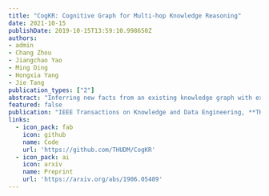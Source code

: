 ```yaml
---
title: "CogKR: Cognitive Graph for Multi-hop Knowledge Reasoning"
date: 2021-10-15
publishDate: 2019-10-15T13:59:10.998650Z
authors: 
- admin
- Chang Zhou
- Jiangchao Yao
- Ming Ding
- Hongxia Yang
- Jie Tang
publication_types: ["2"]
abstract: "Inferring new facts from an existing knowledge graph with explainable reasoning processes is an important problem, known as knowledge graph (KG) reasoning. The problem is often formulated as finding the specific path that represents the query relation and connects the query entity and the correct answer. However, due to the limited expressiveness of individual paths, the majority of previous works failed to capture the complex subgraph structure in the graph. We propose CogKR that traverses the knowledge graph to conduct multi-hop reasoning. More specifically, motivated by the dual process theory from cognitive science, our framework is composed of an extension module and a reasoning module. By setting up a cognitive graph through iteratively coordinating the two modules, CogKR can cope with more complex reasoning scenarios in the form of subgraphs instead of individual paths. Experiments on three knowledge graph reasoning benchmarks demonstrate that CogKR achieves significant improvements in accuracy compared with previous methods while providing the explainable capacity. Moreover, we evaluate CogKR on the challenging one-shot link prediction task, exhibiting the superiority of the framework on accuracy and scalability compared to the state-of-the-art approaches."
featured: false
publication: "IEEE Transactions on Knowledge and Data Engineering, **TKDE** (accepted)"
links:
  - icon_pack: fab
    icon: github
    name: Code
    url: 'https://github.com/THUDM/CogKR'
  - icon_pack: ai
    icon: arxiv
    name: Preprint
    url: 'https://arxiv.org/abs/1906.05489'
---
```


